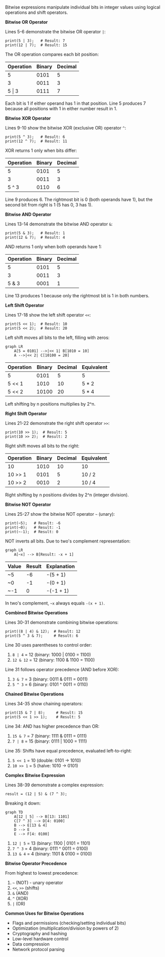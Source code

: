 Bitwise expressions manipulate individual bits in integer values using logical operations and shift operators.

**Bitwise OR Operator**

Lines 5-6 demonstrate the bitwise OR operator `|`:
```
print(5 | 3);   # Result: 7
print(12 | 7);  # Result: 15
```

The OR operation compares each bit position:

| Operation | Binary | Decimal |
|-----------|--------|---------|
| 5 | 0101 | 5 |
| 3 | 0011 | 3 |
| 5 \| 3 | 0111 | 7 |

Each bit is 1 if either operand has 1 in that position. Line 5 produces 7 because all positions with 1 in either number result in 1.

**Bitwise XOR Operator**

Lines 9-10 show the bitwise XOR (exclusive OR) operator `^`:
```
print(5 ^ 3);   # Result: 6
print(12 ^ 7);  # Result: 11
```

XOR returns 1 only when bits differ:

| Operation | Binary | Decimal |
|-----------|--------|---------|
| 5 | 0101 | 5 |
| 3 | 0011 | 3 |
| 5 ^ 3 | 0110 | 6 |

Line 9 produces 6. The rightmost bit is 0 (both operands have 1), but the second bit from right is 1 (5 has 0, 3 has 1).

**Bitwise AND Operator**

Lines 13-14 demonstrate the bitwise AND operator `&`:
```
print(5 & 3);   # Result: 1
print(12 & 7);  # Result: 4
```

AND returns 1 only when both operands have 1:

| Operation | Binary | Decimal |
|-----------|--------|---------|
| 5 | 0101 | 5 |
| 3 | 0011 | 3 |
| 5 & 3 | 0001 | 1 |

Line 13 produces 1 because only the rightmost bit is 1 in both numbers.

**Left Shift Operator**

Lines 17-18 show the left shift operator `<<`:
```
print(5 << 1);  # Result: 10
print(5 << 2);  # Result: 20
```

Left shift moves all bits to the left, filling with zeros:

```mermaid
graph LR
    A[5 = 0101] -->|<< 1| B[1010 = 10]
    A -->|<< 2| C[10100 = 20]
```

| Operation | Binary | Decimal | Equivalent |
|-----------|--------|---------|------------|
| 5 | 0101 | 5 | 5 |
| 5 << 1 | 1010 | 10 | 5 * 2 |
| 5 << 2 | 10100 | 20 | 5 * 4 |

Left shifting by n positions multiplies by 2^n.

**Right Shift Operator**

Lines 21-22 demonstrate the right shift operator `>>`:
```
print(10 >> 1);  # Result: 5
print(10 >> 2);  # Result: 2
```

Right shift moves all bits to the right:

| Operation | Binary | Decimal | Equivalent |
|-----------|--------|---------|------------|
| 10 | 1010 | 10 | 10 |
| 10 >> 1 | 0101 | 5 | 10 / 2 |
| 10 >> 2 | 0010 | 2 | 10 / 4 |

Right shifting by n positions divides by 2^n (integer division).

**Bitwise NOT Operator**

Lines 25-27 show the bitwise NOT operator `~` (unary):
```
print(~5);   # Result: -6
print(~0);   # Result: -1
print(~-1);  # Result: 0
```

NOT inverts all bits. Due to two's complement representation:

```mermaid
graph LR
    A[~x] --> B[Result: -x + 1]
```

| Value | Result | Explanation |
|-------|--------|-------------|
| ~5 | -6 | -(5 + 1) |
| ~0 | -1 | -(0 + 1) |
| ~-1 | 0 | -(-1 + 1) |

In two's complement, `~x` always equals `-(x + 1)`.

**Combined Bitwise Operations**

Lines 30-31 demonstrate combining bitwise operations:
```
print((8 | 4) & 12);  # Result: 12
print(5 ^ 3 & 7);     # Result: 6
```

Line 30 uses parentheses to control order:
1. `8 | 4` = 12 (binary: 1000 | 0100 = 1100)
2. `12 & 12` = 12 (binary: 1100 & 1100 = 1100)

Line 31 follows operator precedence (AND before XOR):
1. `3 & 7` = 3 (binary: 0011 & 0111 = 0011)
2. `5 ^ 3` = 6 (binary: 0101 ^ 0011 = 0110)

**Chained Bitwise Operations**

Lines 34-35 show chaining operators:
```
print(15 & 7 | 8);     # Result: 15
print(5 << 1 >> 1);    # Result: 5
```

Line 34: AND has higher precedence than OR:
1. `15 & 7` = 7 (binary: 1111 & 0111 = 0111)
2. `7 | 8` = 15 (binary: 0111 | 1000 = 1111)

Line 35: Shifts have equal precedence, evaluated left-to-right:
1. `5 << 1` = 10 (double: 0101 → 1010)
2. `10 >> 1` = 5 (halve: 1010 → 0101)

**Complex Bitwise Expression**

Lines 38-39 demonstrate a complex expression:
```
result = (12 | 5) & (7 ^ 3);
```

Breaking it down:

```mermaid
graph TD
    A[12 | 5] --> B[13: 1101]
    C[7 ^ 3] --> D[4: 0100]
    B --> E[13 & 4]
    D --> E
    E --> F[4: 0100]
```

1. `12 | 5` = 13 (binary: 1100 | 0101 = 1101)
2. `7 ^ 3` = 4 (binary: 0111 ^ 0011 = 0100)
3. `13 & 4` = 4 (binary: 1101 & 0100 = 0100)

**Bitwise Operator Precedence**

From highest to lowest precedence:
1. `~` (NOT) - unary operator
2. `<<`, `>>` (shifts)
3. `&` (AND)
4. `^` (XOR)
5. `|` (OR)

**Common Uses for Bitwise Operations**

- Flags and permissions (checking/setting individual bits)
- Optimization (multiplication/division by powers of 2)
- Cryptography and hashing
- Low-level hardware control
- Data compression
- Network protocol parsing
